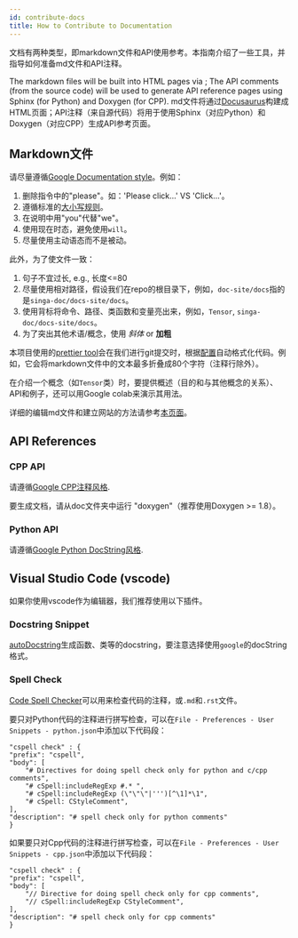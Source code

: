 ```yaml
---
id: contribute-docs
title: How to Contribute to Documentation
---
```


<!-- Licensed to the Apache Software Foundation (ASF) under one or more contributor license agreements.  See the NOTICE file distributed with this work for additional information regarding copyright ownership.  The ASF licenses this file to you under the Apache License, Version 2.0 (the "License"); you may not use this file except in compliance with the License.  You may obtain a copy of the License at http://www.apache.org/licenses/LICENSE-2.0 Unless required by applicable law or agreed to in writing, software distributed under the License is distributed on an "AS IS" BASIS, WITHOUT WARRANTIES OR CONDITIONS OF ANY KIND, either express or implied.  See the License for the specific language governing permissions and limitations under the License. -->

文档有两种类型，即markdown文件和API使用参考。本指南介绍了一些工具，并指导如何准备md文件和API注释。

The markdown files will be built into HTML pages via
; The API comments (from the source code)
will be used to generate API reference pages using Sphinx (for Python) and
Doxygen (for CPP).
md文件将通过[Docusaurus](https://docusaurus.io/)构建成HTML页面；API注释（来自源代码）将用于使用Sphinx（对应Python）和Doxygen（对应CPP）生成API参考页面。

## Markdown文件

请尽量遵循[Google Documentation style](https://developers.google.com/style)。例如：

1. 删除指令中的"please"。如：'Please click...' VS 'Click...'。
2. 遵循标准的[大小写规则](https://owl.purdue.edu/owl/general_writing/mechanics/help_with_capitals.html)。
3. 在说明中用"you"代替"we"。
4. 使用现在时态，避免使用`will`。
5. 尽量使用主动语态而不是被动。

此外，为了使文件一致：

1. 句子不宜过长, e.g., 长度<=80
2. 尽量使用相对路径，假设我们在repo的根目录下，例如，`doc-site/docs`指的是`singa-doc/docs-site/docs`。
3. 使用背标将命令、路径、类函数和变量亮出来，例如，`Tensor`, `singa-doc/docs-site/docs`。
4. 为了突出其他术语/概念，使用 _斜体_ or **加粗**


本项目使用的[prettier tool](https://prettier.io/)会在我们进行git提交时，根据[配置](https://github.com/apache/singa-doc/blob/master/docs-site/.prettierrc)自动格式化代码。例如，它会将markdown文件中的文本最多折叠成80个字符（注释行除外）。

在介绍一个概念（如`Tensor`类）时，要提供概述（目的和与其他概念的关系）、API和例子，还可以用Google colab来演示其用法。

详细的编辑md文件和建立网站的方法请参考[本页面](https://github.com/apache/singa-doc/tree/master/docs-site)。

## API References

### CPP API

请遵循[Google CPP注释风格](https://google.github.io/styleguide/cppguide.html#Comments).

要生成文档，请从doc文件夹中运行 "doxygen"（推荐使用Doxygen >= 1.8）。

### Python API

请遵循[Google Python DocString风格](http://google.github.io/styleguide/pyguide.html#38-comments-and-docstrings).

## Visual Studio Code (vscode)

如果你使用vscode作为编辑器，我们推荐使用以下插件。

### Docstring Snippet

[autoDocstring](https://marketplace.visualstudio.com/items?itemName=njpwerner.autodocstring)生成函数、类等的docstring，要注意选择使用`google`的docString格式。

### Spell Check

[Code Spell Checker](https://marketplace.visualstudio.com/items?itemName=streetsidesoftware.code-spell-checker)可以用来检查代码的注释，或`.md`和`.rst`文件。

要只对Python代码的注释进行拼写检查，可以在`File - Preferences - User Snippets - python.json`中添加以下代码段：

    "cspell check" : {
    "prefix": "cspell",
    "body": [
        "# Directives for doing spell check only for python and c/cpp comments",
        "# cSpell:includeRegExp #.* ",
        "# cSpell:includeRegExp (\"\"\"|''')[^\1]*\1",
        "# cSpell: CStyleComment",
    ],
    "description": "# spell check only for python comments"
    }

如果要只对Cpp代码的注释进行拼写检查，可以在`File - Preferences - User Snippets - cpp.json`中添加以下代码段：

    "cspell check" : {
    "prefix": "cspell",
    "body": [
        "// Directive for doing spell check only for cpp comments",
        "// cSpell:includeRegExp CStyleComment",
    ],
    "description": "# spell check only for cpp comments"
    }
